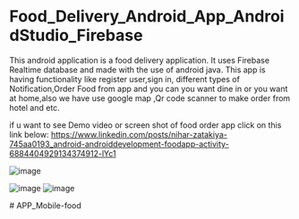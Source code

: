 # Food_Delivery_Android_App_AndroidStudio_Firebase
This android application is a food delivery application. 
It uses Firebase Realtime database and made with the use of android java.
This app is having functionality like register user,sign in, different types of Notification,Order Food from app and you can you want dine in or you want at home,also we have use google map ,Qr code scanner to make order from hotel and etc. 


if u want to see Demo video or screen shot of food order app click on this link below: 
https://www.linkedin.com/posts/nihar-zatakiya-745aa0193_android-androiddevelopment-foodapp-activity-6884404929134374912-lYc1


![image](https://user-images.githubusercontent.com/71659827/148178152-2d701e46-15b7-4792-98e2-af5c75367dfa.png)

![image](https://user-images.githubusercontent.com/71659827/148177741-765801f2-76fb-4833-bb46-f6629fad9ea0.png)
![image](https://user-images.githubusercontent.com/71659827/148177825-9d38e213-a8df-419a-a171-d8136b81f21a.png)


#   A P P _ M o b i l e - f o o d  
 